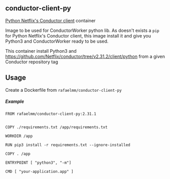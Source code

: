 ## conductor-client-py

[Python Netflix's Conductor client](https://github.com/Netflix/conductor/tree/v2.31.2/client/python) container

Image to be used for ConductorWorker python lib. As doesn't exists a `pip` for Python Netflix's Conductor client, this image install it and give you Python3 and ConductorWorker ready to be used.

This container install Python3 and https://github.com/Netflix/conductor/tree/v2.31.2/client/python from a given Conductor repository tag

## Usage

Create a Dockerfile from `rafaelmm/conductor-client-py`

##### Example
```
FROM rafaelmm/conductor-client-py:2.31.1


COPY ./requirements.txt /app/requirements.txt

WORKDIR /app

RUN pip3 install -r requirements.txt --ignore-installed

COPY . /app

ENTRYPOINT [ "python3", "-m"]

CMD [ "your-application.app" ]
```
